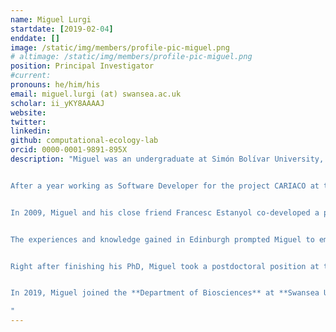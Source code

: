 ```yaml
---
name: Miguel Lurgi
startdate: [2019-02-04]
enddate: []
image: /static/img/members/profile-pic-miguel.png
# altimage: /static/img/members/profile-pic-miguel.png
position: Principal Investigator
#current:
pronouns: he/him/his
email: miguel.lurgi (at) swansea.ac.uk
scholar: ii_yKY8AAAAJ
website: 
twitter: 
linkedin: 
github: computational-ecology-lab
orcid: 0000-0001-9891-895X
description: "Miguel was an undergraduate at Simón Bolívar University, where he worked in the Artificial Intelligence Group under the supervision of Dr. Hector Palacios on the development of a **Constraint Programming Language for C++**. He graduated with **Cum Laude** honours in **BEng Computer Engineering** in 2003.


After a year working as Software Developer for the project CARIACO at the Institute for Marine Sciences and Technologies of the Simón Bolívar University, he moved to Brighton, UK and completed an **MSc in Evolutionary and Adaptive Systems** at the **University of Sussex**. At Sussex, under the supervision of Dr Inman Harvey, he investigated the role of **classical conditioning in evolutionary robotics**, following thus his longstanding passion for bio-inspired computation and evolutionary theory, which had started a few years earlier when as an undergraduate student he became acquainted with subjects such as genetic algorithms, autonomous multi-agent systems, and neural networks.


In 2009, Miguel and his close friend Francesc Estanyol co-developed a project proposal to design and implement a **multi-agent digital business ecosystem**. In this way, they combined both their interests (ecological systems, Miguel; and business, Francesc) to develop a research idea that would be funded by the **Marie Skłodowska Curie Actions of the European Commission**. Thanks to this award, Miguel was able to join the **School of Informatics** of the **University of Edinburgh**, Scotland, UK, as a Marie Curie Research Associate. Under the supervision of Dr Dave Robertson, Miguel developed the foundations of an ecologically inspired multi-agent system borrowing ideas from ecology and evolution. These efforts granted him an **MRes in Artificial Intelligence** and seeded his interests in what would become his main research focus to date: networks of ecological interactions.


The experiences and knowledge gained in Edinburgh prompted Miguel to embark in a radical career change: **from artificial intelligence to ecology**. He was determined to continue his research career as an ecologist investigating natural communities and ecosystems from the perspective of complex networks. With this goal in mind, Miguel started developing a knowledge base on ecological systems and initiated communication with a research scientist who would become to be not only his PhD advisor, but a lifelong colleague and friend: Dr José Montoya. Miguel started working with Jose and Dr Bernat Claramunt-López (who would also become a longlife friend) on the development of a deeper understanding of the effects of climate change on networks of species interactions. Together with Jose, Miguel developed a research proposal to obtain funds to do his PhD investigating **The Assembly and Disassembly of Ecological Networks in a Changing World**. It was with this idea that Miguel received a PhD scholarship from **Microsoft Research** to complete his PhD studies at the **Centre for Ecological Research and Forestry Applications** at the **Autonomous University of Barcelona** and the **Marine Sciences Institute** of the **Spanish Research Council (CSIC)**. Miguel obtained his PhD with **Cum Laude** honours in 2014.


Right after finishing his PhD, Miguel took a postdoctoral position at the **School of Biological Sciences** at the **University of Adelaide**, Australia. During his time in Australia, he investigated the effects of invasive species management on complex ecosystems. Taking a complex network modelling approach to ecosystems dynamics, Miguel uncovered the effects of management actions on the different species embedded in a complex community across trophic levels. In 2016, after his Australian experience, Miguel came back to Europe to join his former advisor and good friend Dr José Montoya. Miguel became a postdoctoral researcher at the **Centre for Biodiversity Theory and Modelling** of the **Theoretical and Experimental Ecology Station** of the **CNRS** in Moulis, France. At the CNRS Miguel developed a comprehensive research programme into the assembly and disassembly of complex ecosystems across spatial scales and ecosystems. His research on the structure of the microbiome associated to multicellular hosts, alongside the continent-wide spatial scaling and variability of terrestrial vertebrate and marine invertebrate complex ecological systems, allowed him to uncover key ecological and evolutionary processes behind the emergence of these communities. These empirical studies were complemented with theoretical models to gain a better understanding of the effect of different aspects of global change on complex networks of species interactions.


In 2019, Miguel joined the **Department of Biosciences** at **Swansea University**, where he founded the **Computational Ecology Lab**. The research focus of the lab remains the fundamental understanding of the ecological and evolutionary mechanisms behind the assembly and disassembly of complex ecosystems. Miguel tackles these challenges using a combination of empirical analyses of large and complex datasets on both microbial and macrobial commuinities, and theoretical models incorporating dynamics in complex networks and the processes that are believed to be behind their emergence.

"
---
```

